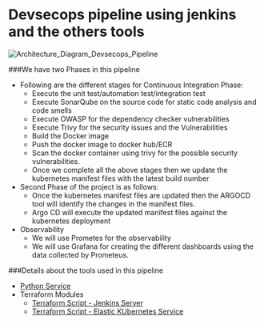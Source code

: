 # Devsecops pipeline using jenkins and the others tools

![Architecture_Diagram_Devsecops_Pipeline](https://github.com/eapenm/cicd-microservice-py-app/assets/13297994/0314d468-1d6c-4815-8b13-03dc2653368f)

###We have two Phases in this pipeline

- Following are the different stages for Continuous Integration Phase:
  - Execute the unit test/automation test/integration test
  - Execute SonarQube on the source code for static code analysis and code smells
  - Execute OWASP for the dependency checker vulnerabilities 
  - Execute Trivy for the security issues and the Vulnerabilities
  - Build the Docker image 
  - Push the docker image to docker hub/ECR
  - Scan the docker container using trivy for the possible security vulnerabilities.
  - Once we complete all the above stages then we update the kubernetes manifest files with the latest build number
- Second Phase of the project is as follows:
  - Once the kubernetes manifest files are updated then the ARGOCD tool will identify the changes in the manifest files.
  - Argo CD will execute the updated manifest files against the kubernetes deployment
- Observability
  - We will use Prometes for the observability
  - We will use Grafana for creating the different dashboards using the data collected by Prometeus.     

###Details about the tools used in this pipeline

- [Python Service](documentation/python_service.md)
- Terraform Modules
  - [Terraform Script - Jenkins Server](documentation/jenkins_terraform.md)
  - [Terraform Script - Elastic KUbernetes Service](documentation/eks_terraform.md)
